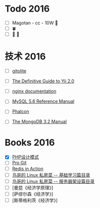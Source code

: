 # Todo 2016

- [ ] Magotan - cc - 10W :car:
- [ ] :four_leaf_clover:
- [ ] :boy: :girl:

# 技术 2016

- [ ] [gitolite](http://gitolite.com/gitolite/gitolite.html)
- [ ] [The Definitive Guide to Yii 2.0](http://www.yiiframework.com/doc-2.0/guide-index.html)
- [ ] [nginx documentation](http://nginx.org/en/docs/)
- [ ] [MySQL 5.6 Reference Manual](http://dev.mysql.com/doc/refman/5.6/en/)
- [ ] [Phalcon](https://docs.phalconphp.com/en/latest/index.html)
- [ ] [The MongoDB 3.2 Manual](https://docs.mongodb.org/manual/)


# Books 2016

- [X] [PHP设计模式](https://book.douban.com/subject/4865086/)
- [ ] [Pro Git](https://git-scm.com/book/en/v2)
- [ ] [Redis in Action](https://book.douban.com/subject/10597898/)
- [ ] [鸟哥的 Linux 私房菜 -- 基础学习篇目录](http://vbird.dic.ksu.edu.tw/linux_basic/linux_basic.php)
- [ ] [鸟哥的 Linux 私房菜 -- 服务器架设篇目录](http://vbird.dic.ksu.edu.tw/linux_server/)
- [ ] [曼昆《经济学原理》]
- [ ] [萨缪尔森《经济学》]
- [ ] [斯蒂格利茨《经济学》]